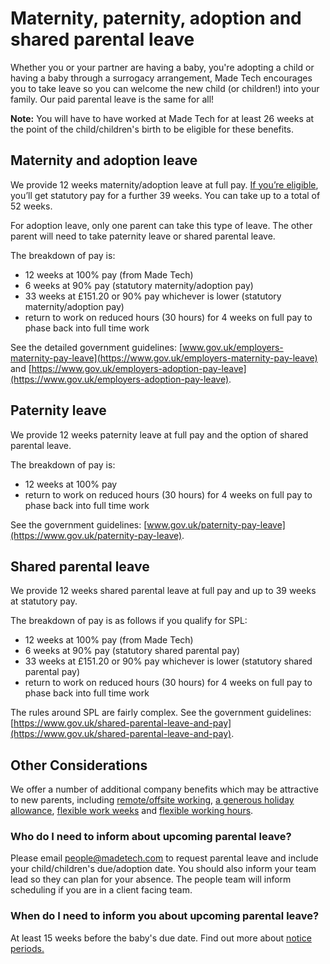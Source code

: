 # Maternity, paternity, adoption and shared parental leave

Whether you or your partner are having a baby, you're adopting a child or having a baby through a surrogacy arrangement, Made Tech encourages you to take leave so you can welcome the new child (or children!) into your family. Our paid parental leave is the same for all!

**Note:** You will have to have worked at Made Tech for at least 26 weeks at the point of the child/children's birth to be eligible for these benefits.

## Maternity and adoption leave

We provide 12 weeks maternity/adoption leave at full pay. [If you’re eligible](https://www.gov.uk/employers-maternity-pay-leave), you’ll get statutory pay for a further 39 weeks. You can take up to a total of 52 weeks.

For adoption leave, only one parent can take this type of leave. The other parent will need to take paternity leave or shared parental leave.

The breakdown of pay is:

- 12 weeks at 100% pay (from Made Tech)
- 6 weeks at 90% pay (statutory maternity/adoption pay)
- 33 weeks at £151.20 or 90% pay whichever is lower (statutory maternity/adoption pay)
- return to work on reduced hours (30 hours) for 4 weeks on full pay to phase back into full time work

See the detailed government guidelines: [www.gov.uk/employers-maternity-pay-leave](https://www.gov.uk/employers-maternity-pay-leave) and [https://www.gov.uk/employers-adoption-pay-leave](https://www.gov.uk/employers-adoption-pay-leave).

## Paternity leave
We provide 12 weeks paternity leave at full pay and the option of shared parental leave.

The breakdown of pay is:

- 12 weeks at 100% pay
- return to work on reduced hours (30 hours) for 4 weeks on full pay to phase back into full time work

See the government guidelines: [www.gov.uk/paternity-pay-leave](https://www.gov.uk/paternity-pay-leave).

## Shared parental leave

We provide 12 weeks shared parental leave at full pay and up to 39 weeks at statutory pay.

The breakdown of pay is as follows if you qualify for SPL:

- 12 weeks at 100% pay (from Made Tech)
- 6 weeks at 90% pay (statutory shared parental pay)
- 33 weeks at £151.20 or 90% pay whichever is lower (statutory shared parental pay)
- return to work on reduced hours (30 hours) for 4 weeks on full pay to phase back into full time work

The rules around SPL are fairly complex. See the government guidelines: [https://www.gov.uk/shared-parental-leave-and-pay](https://www.gov.uk/shared-parental-leave-and-pay).

## Other Considerations

We offer a number of additional company benefits which may be attractive to new parents, including [remote/offsite working](../../benefits/remote_working.md), [a generous holiday allowance](../../benefits/flexible_holiday.md), [flexible work weeks](../../benefits/flexible_working.md) and [flexible working hours](../../benefits/working_hours.md).

### Who do I need to inform about upcoming parental leave?

Please email people@madetech.com to request parental leave and include your child/children's due/adoption date. You should also inform your team lead so they can plan for your absence. The people team will inform scheduling if you are in a client facing team.

### When do I need to inform you about upcoming parental leave?

At least 15 weeks before the baby's due date. Find out more about [notice periods.](https://www.gov.uk/employers-maternity-pay-leave/notice-period)
